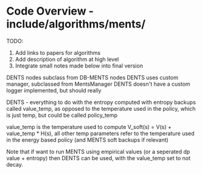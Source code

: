 # Code Overview - include/algorithms/ments/

TODO:
1. Add links to papers for algorithms
2. Add description of algorithm at high level
3. Integrate small notes made below into final version

DENTS nodes subclass from DB-MENTS nodes
DENTS uses custom manager, subclassed from MentsManager
DENTS doesn't have a custom logger implemented, but should really


DENTS - everything to do with the entropy computed with entropy backups called value_temp, as opposed to the temperature
used in the policy, which is just temp, but could be called policy_temp

value_temp is the temperature used to compute V_soft(s) = V(s) + value_temp * H(s), all other temp parameters refer to 
the temperature used in the energy based policy (and MENTS soft backups if relevant)

Note that if want to run MENTS using empirical values (or a seperated dp value + entropy) then DENTS can be used, with 
the value_temp set to not decay.